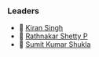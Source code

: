 ### Leaders 
* 👑 [Kiran Singh](mailto:kiran.singh@owasp.org)
* 👑 [Rathnakar Shetty P](mailto:rathnakar.shettyp@owasp.org)
* 👑 [Sumit Kumar Shukla](mailto:sumit.kumarshukla@owasp.org)
